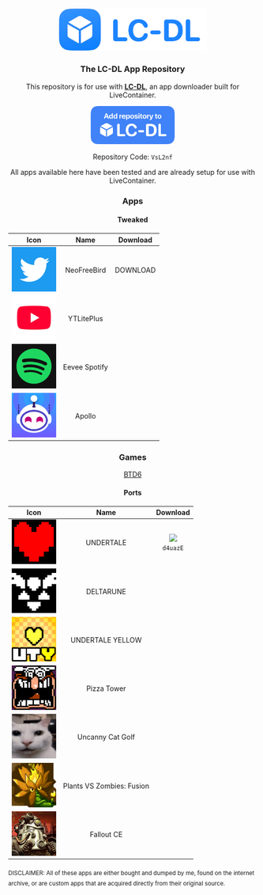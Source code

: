 <div align="center">
  <img src="assets/logo.png" width="300">
  <h3>The LC-DL App Repository</h3>
  
<p>This repository is for use with <a href="https://lc-dl.github.io"><b>LC-DL</b></a>, an app downloader built for LiveContainer.</p>

<a href ="https://tinyurl.com/bpu5ubk8"><img src="assets/repo.png" width="170"></a><br>

Repository Code: `VsL2nf`<br>

All apps available here have been tested and are already setup for use with LiveContainer.

<h3>Apps</h3>

<h4>Tweaked</h4>

|                        **Icon**                        |    **Name**   | **Download** |
|:------------------------------------------------------:|:-------------:|:------------:|
|    <img src=icons/com.atebits.Tweetie2.png width=90>   |  NeoFreeBird  |   DOWNLOAD   |
|   <img src=icons/com.google.ios.youtube.png width=90>  |   YTLitePlus  |              |
| <img src=icons/com.spotify.client.png width=90>        | Eevee Spotify |              |
| <img src=icons/com.christianselig.Apollo.png width=90> | Apollo        |              |

<h3>Games</h3>
<a href="shortcuts://run-shortcut?name=LC-DL&input=[lcdl://eSsWmj]">BTD6</a>
<h4>Ports</h4>

|                          **Icon**                          |          **Name**         |                                      **Download**                                      |
|:----------------------------------------------------------:|:-------------------------:|:--------------------------------------------------------------------------------------:|
|    <img src=icons/com.jockeholm.undertale.png width=90>    |         UNDERTALE         | [<img src=“assets/install.png” width=“100”>](https://tinyurl.com/mv7s8u8p)<br>`d4uazE` |
|    <img src=icons/com.jockeholm.deltarune.png width=90>    |         DELTARUNE         |                                                                                        |
|        <img src=icons/com.atesquik.uty.png width=90>       |      UNDERTALE YELLOW     |                                                                                        |
|    <img src=icons/com.atesquik.pizzatower.png width=90>    |        Pizza Tower        |                                                                                        |
|        <img src=icons/con.TDMbest.UCG.png width=90>        |      Uncanny Cat Golf     |                                                                                        |
| <img src=icons/com.GLESign.PlantsVsZombiesRH.png width=90> | Plants VS Zombies: Fusion |                                                                                        |
|   <img src=icons/com.alexbatalov.fallout-ce.png width=90>  |         Fallout CE        |                                                                                        |

</div>
<sub>DISCLAIMER: All of these apps are either bought and dumped by me, found on the internet archive, or are custom apps that are acquired directly from their original source. </sub>
